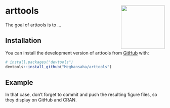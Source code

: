 
<!-- README.md is generated from README.Rmd. Please edit that file -->

# arttools <img src="man/figures/logo.png" align="right" height="138"/>

<!-- badges: start -->
<!-- badges: end -->

The goal of arttools is to …

## Installation

You can install the development version of arttools from
[GitHub](https://github.com/) with:

``` r
# install.packages("devtools")
devtools::install_github("Meghansaha/arttools")
```

## Example

In that case, don’t forget to commit and push the resulting figure
files, so they display on GitHub and CRAN.
